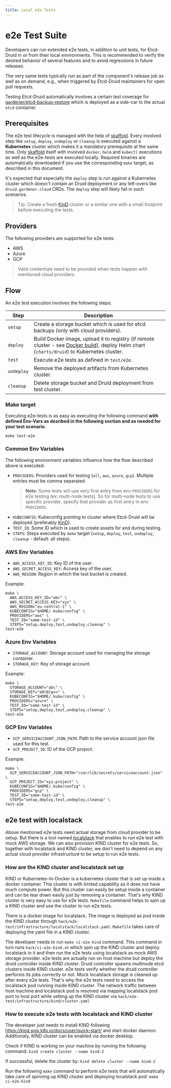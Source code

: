 ```yaml
---
title: Local e2e Tests
---
```


# e2e Test Suite

Developers can run extended e2e tests, in addition to unit tests, for Etcd-Druid in or from 
their local environments. This is recommended to verify the desired behavior of several features
and to avoid regressions in future releases.

The very same tests typically run as part of the component's release job as well as on demand, e.g.,
when triggered by Etcd-Druid maintainers for open pull requests.

Testing Etcd-Druid automatically involves a certain test coverage for [gardener/etcd-backup-restore](https://github.com/gardener/etcd-backup-restore/)
which is deployed as a side-car to the actual `etcd` container.

## Prerequisites

The e2e test lifecycle is managed with the help of [skaffold](https://skaffold.dev/). Every involved step like `setup`,
`deploy`, `undeploy` or `cleanup` is executed against a **Kubernetes** cluster which makes it a mandatory prerequisite at the same time.
Only [skaffold](https://skaffold.dev/) itself with involved `docker`, `helm` and `kubectl` executions as well as 
the e2e-tests are executed locally. Required binaries are automatically downloaded if you use the corresponding `make` target,
as described in this document.

It's expected that especially the `deploy` step is run against a Kubernetes cluster which doesn't contain an Druid deployment or any left-overs like `druid.gardener.cloud` CRDs.
The `deploy` step will likely fail in such scenarios.

> Tip: Create a fresh [KinD](https://kind.sigs.k8s.io/) cluster or a similar one with a small footprint before executing the tests. 

## Providers

The following providers are supported for e2e tests:

- AWS
- Azure
- GCP

> Valid credentials need to be provided when tests happen with mentioned cloud providers.

## Flow

An e2e test execution involves the following steps:

| Step   	  | Description                                                                                                                                                                                                |
|-----------|------------------------------------------------------------------------------------------------------------------------------------------------------------------------------------------------------------|
| `setup`	  | Create a storage bucket which is used for etcd backups (only with cloud providers). 	                                                                                                                      |
| `deploy`	 | Build Docker image, upload it to registry (if remote cluster - see [Docker build](https://skaffold.dev/docs/pipeline-stages/builders/docker/)), deploy Helm chart (`charts/druid`) to Kubernetes cluster.	 |
| `test`    | Execute e2e tests as defined in `test/e2e`.                                                                                                                                                                |
| `undeploy` | Remove the deployed artifacts from Kubernetes cluster.                                                                                                                                                     |
| `cleanup` | Delete storage bucket and Druid deployment from test cluster.	                                                                                                                                             |

### Make target

Executing e2e-tests is as easy as executing the following command **with defined Env-Vars as desribed in the following
section and as needed for your test scenario**.

```shell
make test-e2e
```

### Common Env Variables

The following environment variables influence how the flow described above is executed:

- `PROVIDERS`:  Providers used for testing (`all`, `aws`, `azure`, `gcp`). Multiple entries must be comma separated. 
    > **Note**: Some tests will use very first entry from env `PROVIDERS` for e2e testing (ex: multi-node tests). So for multi-node tests to use specific provider, specify that provider as first entry in env `PROVIDERS`.
- `KUBECONFIG`: Kubeconfig pointing to cluster where Etcd-Druid will be deployed (preferably [KinD](https://kind.sigs.k8s.io)).
- `TEST_ID`:    Some ID which is used to create assets for and during testing.
- `STEPS`:      Steps executed by `make` target (`setup`, `deploy`, `test`, `undeploy`, `cleanup` - default: all steps).

### AWS Env Variables

- `AWS_ACCESS_KEY_ID`:       Key ID of the user.
- `AWS_SECRET_ACCESS_KEY`:   Access key of the user.
- `AWS_REGION`:              Region in which the test bucket is created.

Example:

```
make \
  AWS_ACCESS_KEY_ID="abc" \
  AWS_SECRET_ACCESS_KEY="xyz" \
  AWS_REGION="eu-central-1" \
  KUBECONFIG="$HOME/.kube/config" \
  PROVIDERS="aws" \
  TEST_ID="some-test-id" \
  STEPS="setup,deploy,test,undeploy,cleanup" \
test-e2e
```

### Azure Env Variables

- `STORAGE_ACCOUNT`:     Storage account used for managing the storage container.
- `STORAGE_KEY`:         Key of storage account.

Example:

```
make \
  STORAGE_ACCOUNT="abc" \
  STORAGE_KEY="eHl6Cg==" \
  KUBECONFIG="$HOME/.kube/config" \
  PROVIDERS="azure" \
  TEST_ID="some-test-id" \
  STEPS="setup,deploy,test,undeploy,cleanup" \
test-e2e
```

### GCP Env Variables

- `GCP_SERVICEACCOUNT_JSON_PATH`:      Path to the service account json file used for this test.
- `GCP_PROJECT_ID`:                    ID of the GCP project.

Example:

```
make \
  GCP_SERVICEACCOUNT_JSON_PATH="/var/lib/secrets/serviceaccount.json" \
  GCP_PROJECT_ID="xyz-project" \
  KUBECONFIG="$HOME/.kube/config" \
  PROVIDERS="gcp" \
  TEST_ID="some-test-id" \
  STEPS="setup,deploy,test,undeploy,cleanup" \
test-e2e
```

## e2e test with localstack

Above mentioned e2e tests need actual storage from cloud provider to be setup. But there is a tool named [localstack](https://docs.localstack.cloud/user-guide/aws/s3/) that enables to run e2e test with mock AWS storage. We can also provision KIND cluster for e2e tests. So, together with localstack and KIND cluster, we don't need to depend on any actual cloud provider infrastructure to be setup to run e2e tests.

### How are the KIND cluster and localstack set up

KIND or Kubernetes-In-Docker is a kubernetes cluster that is set up inside a docker container. This cluster is with limited capability as it does not have much compute power. But this cluster can easily be setup inside a container and can be tear down easily just by removing a container. That's why KIND cluster is very easy to use for e2e tests. `Makefile` command helps to spin up a KIND cluster and use the cluster to run e2e tests.

There is a docker image for localstack. The image is deployed as pod inside the KIND cluster through `hack/e2e-test/infrastructure/localstack/localstack.yaml`. `Makefile` takes care of deploying the yaml file in a KIND cluster.

The developer needs to run `make ci-e2e-kind` command. This command in turn runs `hack/ci-e2e-kind.sh` which spin up the KIND cluster and deploy localstack in it and then run the e2e tests using localstack as mock AWS storage provider. e2e tests are actually run on host machine but deploy the druid controller inside KIND cluster. Druid controller spawns multinode etcd clusters inside KIND cluster. e2e tests verify whether the druid controller performs its jobs correctly or not. Mock localstack storage is cleaned up after every e2e tests. That's why the e2e tests need to access the localstack pod running inside KIND cluster. The network traffic between host machine and localstack pod is resolved via mapping localstack pod port to host port while setting up the KIND cluster via `hack/e2e-test/infrastructure/kind/cluster.yaml`

### How to execute e2e tests with localstack and KIND cluster

The developer just needs to install KIND following https://kind.sigs.k8s.io/docs/user/quick-start/ and start docker daemon. Additionaly, KIND cluster can be enabled via docker desktop.

Check if KIND is working on your machine by running the following command:
`kind create cluster --name kind-2`

If successful, delete the cluster by:
`kind delete cluster --name kind-2`

Run the following `make` command to perform e2e tests that will automatically take care of spinning up KIND clsuter and deploying localstack pod:
`make ci-e2e-kind`